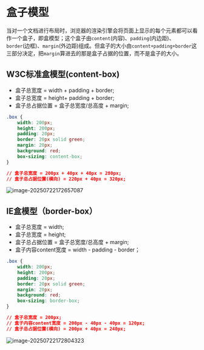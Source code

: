 # 盒子模型

当对一个文档进行布局时，浏览器的渲染引擎会将页面上显示的每个元素都可以看作一个盒子，即盒模型；这个盒子由`content`(内容)、`padding`(内边距)、`border`(边框)、`margin`(外边距)组成。但盒子的大小由`content+padding+border`这三部分决定，把`margin`算进去的那是盒子占据的位置，而不是盒子的大小。

## W3C标准盒模型(content-box)

- 盒子总宽度 = width + padding + border;
- 盒子总宽度 = height+ padding + border;
- 盒子总占据位置 =  盒子总宽度/总高度 + margin;

``` css
.box {
    width: 200px;
    height: 200px;
    padding: 20px;
    border: 20px solid green;
    margin: 20px;
    background: red;
    box-sizing: content-box;
}

// 盒子总宽度 = 200px + 40px + 40px = 280px;
// 盒子总占据位置(横向) = 220px + 40px = 320px;
```

![image-20250722172657087](https://blog-1304855543.cos.ap-guangzhou.myqcloud.com/lu/image-20250722172657087.png)

## IE盒模型（border-box）

- 盒子总宽度 = width;
- 盒子总宽度 = height;
- 盒子总占据位置 =  盒子总宽度/总高度 + margin;
- 盒子内容content宽度 = width - padding - border；

``` css
.box {
    width: 200px;
    height: 200px;
    padding: 20px;
    border: 20px solid green;
    margin: 20px;
    background: red;
    box-sizing: border-box;
}

// 盒子总宽度 = 200px;
// 盒子内容content宽度 = 200px - 40px - 40px = 120px;
// 盒子总占据位置(横向) = 200px + 40px = 240px;
```

![image-20250722172804323](https://blog-1304855543.cos.ap-guangzhou.myqcloud.com/lu/image-20250722172804323.png)